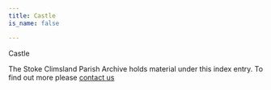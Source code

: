 ```yaml
---
title: Castle
is_name: false

---
```


Castle


The Stoke Climsland Parish Archive holds material under this index entry. To find out more please [contact us](/contact/)
